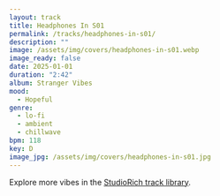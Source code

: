 ```yaml
---
layout: track
title: Headphones In S01
permalink: /tracks/headphones-in-s01/
description: ""
image: /assets/img/covers/headphones-in-s01.webp
image_ready: false
date: 2025-01-01
duration: "2:42"
album: Stranger Vibes
mood:
  - Hopeful
genre:
  - lo-fi
  - ambient
  - chillwave
bpm: 118
key: D
image_jpg: /assets/img/covers/headphones-in-s01.jpg
---
```


Explore more vibes in the [StudioRich track library](/tracks/).
